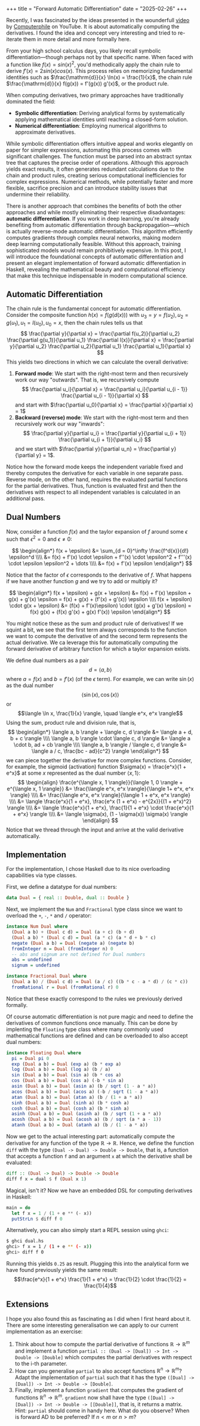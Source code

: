 +++
title = "Forward Automatic Differentiation"
date = "2025-02-26"
+++

Recently, I was fascinated by the ideas presented in the wounderfull [video](https://www.youtube.com/watch?v=QwFLA5TrviI) by [Computerphile](https://www.youtube.com/@Computerphile) on YouTube.
It is about automatically computing the derivatives.
I found the idea and concept very interesting and tried to re-iterate them in more detail and more formally here.

From your high school calculus days, you likely recall symbolic differentiation—though perhaps not by that specific name. When faced with a function like $f(x)=sin⁡(x)^2$, you'd methodically apply the chain rule to derive $f'(x)=2sin⁡(x)cos⁡(x)$. This process relies on memorizing fundamental identities such as $\frac{\mathrm{d}}{x} \ln(x) = \frac{1}{x}$, the chain rule $\frac{\mathrm{d}}{x} f(g(x)) = f'(g(x)) g'(x)$, or the product rule.

When computing derivatives, two primary approaches have traditionally dominated the field:

+ **Symbolic differentiation**: Deriving analytical forms by systematically applying mathematical identities until reaching a closed-form solution.
+ **Numerical differentiation**: Employing numerical algorithms to approximate derivatives.

While symbolic differentiation offers intuitive appeal and works elegantly on paper for simpler expressions, automating this process comes with significant challenges. The function must be parsed into an abstract syntax tree that captures the precise order of operations. Although this approach yields exact results, it often generates redundant calculations due to the chain and product rules, creating serious computational inefficiencies for complex expressions.
Numerical methods, while potentially faster and more flexible, sacrifice precision and can introduce stability issues that undermine their reliability.

There is another approach that combines the benefits of both the other approaches and while mostly eliminating their respective disadvantages: **automatic differentiation**.
If you work in deep learning, you're already benefiting from automatic differentiation through backpropagation—which is actually reverse-mode automatic differentiation. This algorithm efficiently computes gradients through complex neural networks, making modern deep learning computationally feasible. Without this approach, training sophisticated models would remain prohibitively expensive.
In this post, I will introduce the foundational concepts of automatic differentiation and present an elegant implementation of forward automatic differentiation in Haskell, revealing the mathematical beauty and computational efficiency that make this technique indispensable in modern computational science.

## Automatic Differentiation

The chain rule is the fundamental concept for automatic differentiation.
Consider the composite function $h(x) = f(g(d(x)))$ with $u_3 = y = f(u_2), u_2 = g(u_1), u_1 = l(u_0), u_0 = x$, then the chain rules tells us that
$$
\frac{\partial y}{\partial x} = \frac{\partial f(u_2)}{\partial u_2} \frac{\partial g(u_1)}{\partial u_1} \frac{\partial l(x)}{\partial x} = \frac{\partial y}{\partial u_2} \frac{\partial u_2}{\partial u_1} \frac{\partial u_1}{\partial x}
$$
This yields two directions in which we can calculate the overall derivative:
1. **Forward mode**: We start with the right-most term and then recursively work our way "outwards". That is, we recursively compute
   $$
   \frac{\partial u_i}{\partial x} = \frac{\partial u_i}{\partial u_{i - 1}} \frac{\partial u_{i - 1}}{\partial x}
   $$
   and start with $\frac{\partial u_0}{\partial x} = \frac{\partial x}{\partial x} = 1$
2. **Backward (reverse) mode**: We start with the right-most term and then recursively work our way "inwards":
   $$
   \frac{\partial y}{\partial u_i} = \frac{\partial y}{\partial u_{i + 1}} \frac{\partial u_{i + 1}}{\partial u_i}
   $$
   and we start with $\frac{\partial y}{\partial u_n} = \frac{\partial y}{\partial y} = 1$.

Notice how the forward mode keeps the independent variable fixed and thereby computes the derivative for each variable in one separate pass.
Reverse mode, on the other hand, requires the evaluated partial functions for the partial derivatives. Thus, function is evaluated first and then the derivatives with respect to all independent variables is calculated in an additional pass.

## Dual Numbers

Now, consider a function $f(x)$ and the taylor expansion of $f$ around some $\epsilon$ such that $\epsilon^2 = 0$ and $\epsilon \neq 0$:

$$
\begin{align*}
f(x + \epsilon) &= \sum_{d = 0}^\infty \frac{f^d(x)}{d!} \epsilon^d \\\\
&= f(x) + f'(x) \cdot \epsilon + f''(x) \cdot \epsilon^2 + f'''(x) \cdot \epsilon \epsilon^2 + \dots \\\\
&= f(x) + f'(x) \epsilon
\end{align*}
$$

Notice that the factor of $\epsilon$ corresponds to the derivative of $f$.
What happens if we have another function $g$ and we try to add or multiply it?

$$
\begin{align*}
f(x + \epsilon) + g(x + \epsilon) &= f(x) + f'(x) \epsilon + g(x) + g'(x) \epsilon = f(x) + g(x) + (f'(x) + g'(x)) \epsilon \\\\
f(x + \epsilon) \cdot g(x + \epsilon) &= (f(x) + f'(x)\epsilon) \cdot (g(x) + g'(x) \epsilon) = f(x) g(x) + (f(x) g'(x) + g(x) f'(x)) \epsilon
\end{align*}
$$

You might notice these as the sum and product rule of derivatives!
If we squint a bit, we see that the first term always corresponds to the function we want to compute the derivative of and the second term represents the actual derivative.
We ca leverage this for automatically computing the forward derivative of arbitrary function for which a taylor expansion exists.

We define dual numbers as a pair
$$d = \langle a, b \rangle$$
where $a = f(x)$ and $b = f'(x)$ (of the $\epsilon$ term).
For example, we can write $\sin(x)$ as the dual number
$$\langle \sin(x), \cos(x) \rangle$$
or 
$$\langle \ln x, \frac{1}{x} \rangle, \quad \langle e^x, e^x \rangle$$
Using the sum, product rule and division rule, that is,
$$
\begin{align*}
\langle a, b \rangle + \langle c, d \rangle &= \langle a + d, b + c \rangle \\\\
\langle a, b \rangle \cdot \langle c, d \rangle &= \langle a \cdot b, ad + cb \rangle \\\\
\langle a, b \rangle / \langle c, d \rangle &= \langle a / c, \frac{bc - ad}{c^2} \rangle
\end{align*}
$$
we can piece together the derivative for more complex functions.
Consider, for example, the sigmoid (activation) function $\sigma(x) = \frac{e^x}{1 + e^x}$ at some $x$ represented as the dual number $\langle x, 1 \rangle$:
$$
\begin{align}
\frac{e^{\langle x, 1 \rangle}}{\langle 1, 0 \rangle + e^{\langle x, 1 \rangle}} &= \frac{\langle e^x, e^x \rangle}{\langle 1+  e^x, e^x \rangle} \\\\
&= \frac{\langle e^x, e^x \rangle}{\langle 1 + e^x, e^x \rangle} \\\\
&= \langle \frac{e^x}{1 + e^x}, \frac{e^x (1 + e^x) - e^{2x}}{(1 + e^x)^2} \rangle \\\\
&= \langle \frac{e^x}{1 + e^x}, \frac{1}{1 + e^x} \cdot \frac{e^x}{1 + e^x} \rangle \\\\
&= \langle \sigma(x), (1 - \sigma(x)) \sigma(x) \rangle
\end{align}
$$
Notice that we thread through the input and arrive at the valid derivative automatically.

## Implementation

For the implementation, I chose Haskell due to its nice overloading capabilities via type classes.

First, we define a datatype for dual numbers:

```haskell
data Dual = { real :: Double, dual :: Double }
```

Next, we implement the `Num` and `Fractional` type class since we want to overload the `+`, `-`, `*` and `/` operator:

```haskell
instance Num Dual where
  (Dual a b) + (Dual c d) = Dual (a + c) (b + d)
  (Dual a b) * (Dual c d) = Dual (a * c) (a * d + b * c)
  negate (Dual a b) = Dual (negate a) (negate b)
  fromInteger n = Dual (fromInteger n) 0
  -- abs and signum are not defined for Dual numbers
  abs = undefined
  signum = undefined

instance Fractional Dual where
  (Dual a b) / (Dual c d) = Dual (a / c) ((b * c - a * d) / (c * c))
  fromRational r = Dual (fromRational r) 0
```

Notice that these exactly correspond to the rules we previously derived formally.

Of course automatic differentiation is not pure magic and need to define the derivatives of common functions once manually.
This can be done by implenting the `Floating` type class where many commonly used mathematical functions are defined and can be overloaded to also accept dual numbers:

```haskell
instance Floating Dual where
  pi = Dual pi 0
  exp (Dual a b) = Dual (exp a) (b * exp a)
  log (Dual a b) = Dual (log a) (b / a)
  sin (Dual a b) = Dual (sin a) (b * cos a)
  cos (Dual a b) = Dual (cos a) (-b * sin a)
  asin (Dual a b) = Dual (asin a) (b / sqrt (1 - a * a))
  acos (Dual a b) = Dual (acos a) (-b / sqrt (1 - a * a))
  atan (Dual a b) = Dual (atan a) (b / (1 + a * a))
  sinh (Dual a b) = Dual (sinh a) (b * cosh a)
  cosh (Dual a b) = Dual (cosh a) (b * sinh a)
  asinh (Dual a b) = Dual (asinh a) (b / sqrt (1 + a * a))
  acosh (Dual a b) = Dual (acosh a) (b / sqrt (a * a - 1))
  atanh (Dual a b) = Dual (atanh a) (b / (1 - a * a))
```

Now we get to the actual interesting part: automatically compute the derivative for any function of the type $\mathbb{R} \to \mathbb{R}$.
Hence, we define the function `diff` with the type `(Dual -> Dual) -> Double -> Double`, that is, a function that accepts a function `f` and an argument `x` at which the derivative shall be evaluated:

```haskell
diff :: (Dual -> Dual) -> Double -> Double
diff f x = dual $ f (Dual x 1)
```

Magical, isn't it?
Now we have an embedded DSL for computing derivatives in Haskell:

```haskell
main = do
  let f x = 1 / (1 + e ** (- x))
  putStrLn $ diff f 0
```

Alternatively, you can also simply start a REPL session using `ghci`:

```bash
$ ghci dual.hs
ghci> f x = 1 / (1 + e ** (- x))
ghci> diff f 0
```

Running this yields `0.25` as result.
Plugging this into the analytical form we have found previously yields the same result:
$$\frac{e^x}{1 + e^x} \frac{1}{1 + e^x} = \frac{1}{2} \cdot \frac{1}{2} = \frac{1}{4}$$

## Extensions

I hope you also found this as fascinating as I did when I first heard about it.
There are some interesting generalisation we can apply to our current implementation as an exercise:

1. Think about how to compute the partial derivative of functions $\mathbb{R} \to \mathbb{R}^m$ and implement a function `partial :: (Dual -> [Dual]) -> Int -> Double -> [Double]` which computes the partial derivatives with respect to the i-th parameter.
2. How can you generalise `partial` to also accept functions $\mathbb{R}^n \to \mathbb{R}^m$? Adapt the implementation of `partial` such that it has the type `([Dual] -> [Dual]) -> Int -> Double -> [Double]`.
3. Finally, implement a function `gradient` that computes the gradient of functions $\mathbb{R}^n \to \mathbb{R}^m$. `gradient` now shall have the type `([Dual] -> [Dual]) -> Int -> Double -> [[Double]]`, that is, it returns a matrix. Hint: `partial` should come in handy here. What do you observe? When is forward AD to be preferred? If $n < m$ or $n > m$?